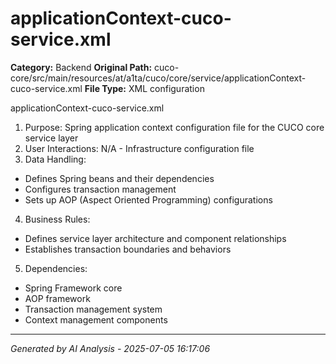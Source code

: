 # applicationContext-cuco-service.xml

**Category:** Backend
**Original Path:** cuco-core/src/main/resources/at/a1ta/cuco/core/service/applicationContext-cuco-service.xml
**File Type:** XML configuration

applicationContext-cuco-service.xml
1. Purpose: Spring application context configuration file for the CUCO core service layer
2. User Interactions: N/A - Infrastructure configuration file
3. Data Handling:
- Defines Spring beans and their dependencies
- Configures transaction management
- Sets up AOP (Aspect Oriented Programming) configurations
4. Business Rules:
- Defines service layer architecture and component relationships
- Establishes transaction boundaries and behaviors
5. Dependencies:
- Spring Framework core
- AOP framework
- Transaction management system
- Context management components

---
*Generated by AI Analysis - 2025-07-05 16:17:06*
